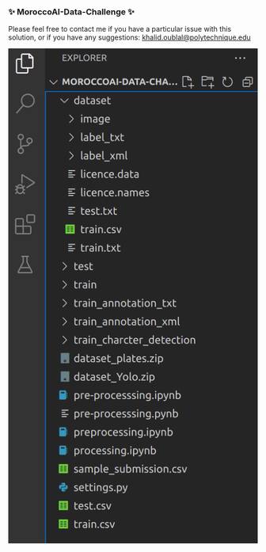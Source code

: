 ### ✨ MoroccoAI-Data-Challenge ✨
Please feel free to contact me if you have a particular issue with this solution, or if you have any suggestions:  [khalid.oublal@polytechnique.edu](mailto:khalid.oublal@polytechnique.edu)

<img src="../images/source.png" alt="source">



